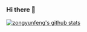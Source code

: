 ### Hi there 👋
[![zongyunfeng's github stats](https://github-readme-stats.vercel.app/api?username=zongyunfeng&theme=tokyonight)](https://github.com/anuraghazra/github-readme-stats)
<!--
**zongyunfeng/zongyunfeng** is a ✨ _special_ ✨ repository because its `README.md` (this file) appears on your GitHub profile.

Here are some ideas to get you started:

- 🔭 I’m currently working on ...
- 🌱 I’m currently learning ...
- 👯 I’m looking to collaborate on ...
- 🤔 I’m looking for help with ...
- 💬 Ask me about ...
- 📫 How to reach me: ...
- 😄 Pronouns: ...
- ⚡ Fun fact: ...
-->
